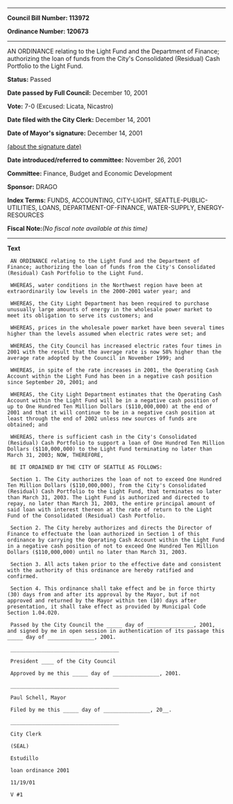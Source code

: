 

********

**Council Bill Number: 113972**
   
**Ordinance Number: 120673**
********

 AN ORDINANCE relating to the Light Fund and the Department of Finance; authorizing the loan of funds from the City's Consolidated (Residual) Cash Portfolio to the Light Fund.

**Status:** Passed
   
**Date passed by Full Council:** December 10, 2001
   
**Vote:** 7-0 (Excused: Licata, Nicastro)
   
**Date filed with the City Clerk:** December 14, 2001
   
**Date of Mayor's signature:** December 14, 2001
   
[(about the signature date)](/~public/approvaldate.htm)
   
   
   
**Date introduced/referred to committee:** November 26, 2001
   
**Committee:** Finance, Budget and Economic Development
   
**Sponsor:** DRAGO
   
   
**Index Terms:** FUNDS, ACCOUNTING, CITY-LIGHT, SEATTLE-PUBLIC-UTILITIES, LOANS, DEPARTMENT-OF-FINANCE, WATER-SUPPLY, ENERGY-RESOURCES

**Fiscal Note:**_(No fiscal note available at this time)_

********

**Text**
   
```
 AN ORDINANCE relating to the Light Fund and the Department of Finance; authorizing the loan of funds from the City's Consolidated (Residual) Cash Portfolio to the Light Fund.

 WHEREAS, water conditions in the Northwest region have been at extraordinarily low levels in the 2000-2001 water year; and

 WHEREAS, the City Light Department has been required to purchase unusually large amounts of energy in the wholesale power market to meet its obligation to serve its customers; and

 WHEREAS, prices in the wholesale power market have been several times higher than the levels assumed when electric rates were set; and

 WHEREAS, the City Council has increased electric rates four times in 2001 with the result that the average rate is now 58% higher than the average rate adopted by the Council in November 1999; and

 WHEREAS, in spite of the rate increases in 2001, the Operating Cash Account within the Light Fund has been in a negative cash position since September 20, 2001; and

 WHEREAS, the City Light Department estimates that the Operating Cash Account within the Light Fund will be in a negative cash position of up to One Hundred Ten Million Dollars ($110,000,000) at the end of 2001 and that it will continue to be in a negative cash position at least through the end of 2002 unless new sources of funds are obtained; and

 WHEREAS, there is sufficient cash in the City's Consolidated (Residual) Cash Portfolio to support a loan of One Hundred Ten Million Dollars ($110,000,000) to the Light Fund terminating no later than March 31, 2003; NOW, THEREFORE,

 BE IT ORDAINED BY THE CITY OF SEATTLE AS FOLLOWS:

 Section 1. The City authorizes the loan of not to exceed One Hundred Ten Million Dollars ($110,000,000), from the City's Consolidated (Residual) Cash Portfolio to the Light Fund, that terminates no later than March 31, 2003. The Light Fund is authorized and directed to repay, no later than March 31, 2003, the entire principal amount of said loan with interest thereon at the rate of return to the Light Fund of the Consolidated (Residual) Cash Portfolio.

 Section 2. The City hereby authorizes and directs the Director of Finance to effectuate the loan authorized in Section 1 of this ordinance by carrying the Operating Cash Account within the Light Fund in a negative cash position of not to exceed One Hundred Ten Million Dollars ($110,000,000) until no later than March 31, 2003.

 Section 3. All acts taken prior to the effective date and consistent with the authority of this ordinance are hereby ratified and confirmed.

 Section 4. This ordinance shall take effect and be in force thirty (30) days from and after its approval by the Mayor, but if not approved and returned by the Mayor within ten (10) days after presentation, it shall take effect as provided by Municipal Code Section 1.04.020.

 Passed by the City Council the _____ day of _______________, 2001, and signed by me in open session in authentication of its passage this _____ day of _______________, 2001.

 ___________________________________

 President ____ of the City Council

 Approved by me this _____ day of _______________, 2001.

 ___________________________________

 Paul Schell, Mayor

 Filed by me this _____ day of _______________, 20__.

 ___________________________________

 City Clerk

 (SEAL)

 Estudillo

 loan ordinance 2001

 11/19/01

 V #1

```
